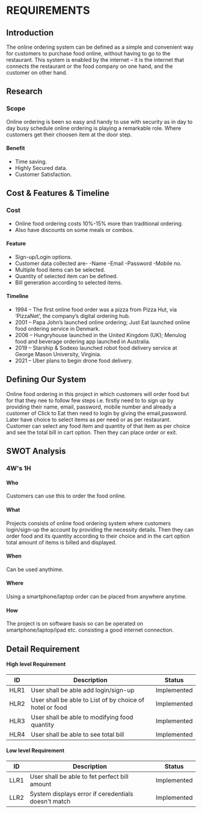 # **REQUIREMENTS**

## **Introduction**
The online ordering system can be defined as a simple and convenient way for customers to purchase food online, without having to go to the restaurant. This system is enabled by the internet – it is the internet that connects the restaurant or the food company on one hand, and the customer on other hand.

## **Research**

### Scope
Online ordering is been so easy and handy to use with security as in day to day busy schedule online ordering is playing a remarkable role. Where customers get their choosen item at the door step.

#### Benefit
- Time saving.
- Highly Secured data.
- Customer Satisfaction.

## **Cost & Features & Timeline**

### Cost
- Online food ordering costs 10%-15% more than traditional ordering.
- Also have discounts on some meals or combos.

#### Feature

- Sign-up/Login options.
- Customer data collected are-
        -Name
        -Email
        -Password
        -Mobile no.
- Multiple food items can be selected.
- Quantity of selected item can be defined.
- Bill generation according to selected items.

#### Timeline

- 1994 – The first online food order was a pizza from Pizza Hut, via ‘PizzaNet’, the company’s digital ordering hub.
- 2001 – Papa John’s launched online ordering; Just Eat launched online food ordering service in Denmark.
- 2006 – Hungryhouse launched in the United Kingdom (UK); Menulog food and beverage ordering app launched in Australia.
- 2019 – Starship & Sodexo launched robot food delivery service at George Mason University, Virginia.
- 2021 – Uber plans to begin drone food delivery.


## **Defining Our System**

Online food ordering in this project in which customers will order food but for that they nee to follow few steps i.e. firstly need to to sign up by providing their name, email, password, mobile number and already a customer of Click to Eat then need to login by giving the email,password. Later have choice to select items as per need or as per restaurant. Customer can select any food item and quantity of that item as per choice and see the total bill in cart option. Then they can  place order or exit.


## **SWOT Analysis**
###   **4W's 1H**

#### Who 
Customers can use this to order the food online.

#### What
 Projects consists of online food ordering system where customers login/sign-up the account by providing the necessity details. Then they can order food and its quantity according to their choice and in the cart option total amount of items is billed and displayed.
 
#### When
Can be used anythime.

#### Where 
Using a smartphone/laptop order can be placed from anywhere anytime.

#### How
The project is on software basis so can be operated on smartphone/laptop/ipad etc. consisting a good internet connection.

## **Detail Requirement**

#### High level Requirement

| ID | Description | Status |
|------| ------| ------|
| HLR1 | User shall be able add login/sign-up  | Implemented|
|HLR2  | User shall be able to List of by choice of hotel or food | Implemented|
|HLR3  | User shall be able to modifying food quantity            |	Implemented|
|HLR4  | User shall be able to see total bill                     |	Implemented|

#### Low level Requirement 

 | ID | Description | Status |
|-------|------|------|
| LLR1 | User shall be able to fet perfect bill amount      | Implemented| 
| LLR2 |System displays error if ceredentials doesn't match | Implemented |

